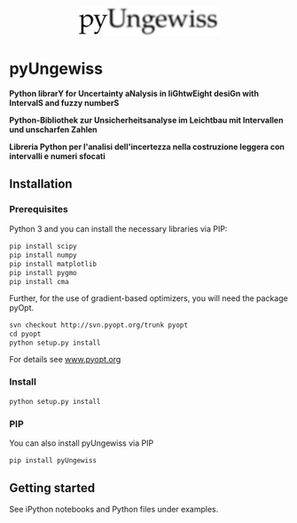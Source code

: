 <p align=center><img height="50%" width="50%" src="figures/pyUngewiss.png"></p>

# pyUngewiss

**Python librarY for Uncertainty aNalysis in liGhtwEight desiGn with IntervalS and fuzzy numberS**

**Python-Bibliothek zur Unsicherheitsanalyse im Leichtbau mit Intervallen und unscharfen Zahlen**

**Libreria Python per l'analisi dell'incertezza nella costruzione leggera con intervalli e numeri sfocati**

## Installation
### Prerequisites
Python 3 and you can install the necessary libraries via PIP:
```
pip install scipy
pip install numpy
pip install matplotlib
pip install pygmo
pip install cma
```
Further, for the use of gradient-based optimizers, you will need the package pyOpt.
```
svn checkout http://svn.pyopt.org/trunk pyopt
cd pyopt
python setup.py install
```
For details see www.pyopt.org

### Install
```
python setup.py install
```

### PIP
You can also install pyUngewiss via PIP
```
pip install pyUngewiss
```

## Getting started
See iPython notebooks and Python files under examples.
